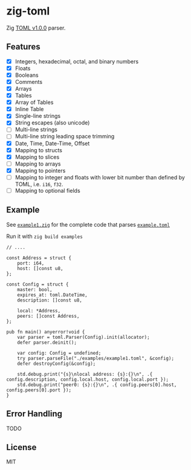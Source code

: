 # zig-toml

Zig [TOML v1.0.0](https://toml.io/en/v1.0.0) parser.

## Features
* [x] Integers, hexadecimal, octal, and binary numbers
* [x] Floats
* [x] Booleans
* [x] Comments
* [x] Arrays
* [x] Tables
* [x] Array of Tables
* [x] Inline Table
* [x] Single-line strings
* [x] String escapes (also unicode)
* [ ] Multi-line strings
* [ ] Multi-line string leading space trimming
* [x] Date, Time, Date-Time, Offset
* [x] Mapping to structs
* [x] Mapping to slices
* [ ] Mapping to arrays
* [x] Mapping to pointers
* [ ] Mapping to integer and floats with lower bit number than defined by TOML, i.e. `i16`, `f32`.
* [ ] Mapping to optional fields

## Example
See [`example1.zig`](./examples/example1.zig) for the complete code that parses [`example.toml`](./examples/example1.toml)

Run it with `zig build examples`
```zig
// .... 

const Address = struct {
    port: i64,
    host: []const u8,
};

const Config = struct {
    master: bool,
    expires_at: toml.DateTime,
    description: []const u8,

    local: *Address,
    peers: []const Address,
};

pub fn main() anyerror!void {
    var parser = toml.Parser(Config).init(allocator);
    defer parser.deinit();

    var config: Config = undefined;
    try parser.parseFile("./examples/example1.toml", &config);
    defer destroyConfig(&config);

    std.debug.print("{s}\nlocal address: {s}:{}\n", .{ config.description, config.local.host, config.local.port });
    std.debug.print("peer0: {s}:{}\n", .{ config.peers[0].host, config.peers[0].port });
}
```

## Error Handling
TODO

## License
MIT